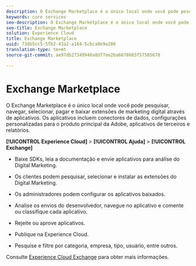 ```yaml
---
description: O Exchange Marketplace é o único local onde você pode pesquisar, navegar, selecionar, pagar e baixar extensões de marketing digital através de aplicativos. Os aplicativos incluem conectores de dados, configurações personalizadas para o produto principal da Adobe, aplicativos de terceiros e relatórios.
keywords: core services
seo-description: O Exchange Marketplace é o único local onde você pode pesquisar, navegar, selecionar, pagar e baixar extensões de marketing digital através de aplicativos. Os aplicativos incluem conectores de dados, configurações personalizadas para o produto principal da Adobe, aplicativos de terceiros e relatórios.
seo-title: Exchange Marketplace
solution: Experience Cloud
title: Exchange Marketplace
uuid: 73db5cc5-5fb2-43a2-a164-5cbca9e9a206
translation-type: tm+mt
source-git-commit: ae97db27349940a8df7ee2ba6678683f57585678

---
```



# Exchange Marketplace

O Exchange Marketplace é o único local onde você pode pesquisar, navegar, selecionar, pagar e baixar extensões de marketing digital através de aplicativos. Os aplicativos incluem conectores de dados, configurações personalizadas para o produto principal da Adobe, aplicativos de terceiros e relatórios.

**[!UICONTROL Experience Cloud]** &gt; **[!UICONTROL Ajuda]** &gt; **[!UICONTROL Exchange]**

<!-- <p>https://wiki.corp.adobe.com/display/marketingcloud/Marketing+Cloud+Exchange </p> 
<p>https://wiki.corp.adobe.com/display/marketingcloud/Marketplace+Implementation#MarketplaceImplementation-Anonymousvsauthenticatedexperience </p> -->

* Baixe SDKs, leia a documentação e envie aplicativos para análise do Digital Marketing.

* Os clientes podem pesquisar, selecionar e instalar as extensões do Digital Marketing.

* Os administradores podem configurar os aplicativos baixados.

* Analise os envios do desenvolvedor, navegue no aplicativo e comente ou classifique cada aplicativo.

* Rejeite ou aprove aplicativos.

* Publique na Experience Cloud.

* Pesquise e filtre por categoria, empresa, tipo, usuário, entre outros.

Consulte [Experience Cloud Exchange](https://exchange.adobe.com/experiencecloud.html) para obter mais informações.
